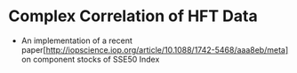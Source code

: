 # Complex Correlation of HFT Data
* An implementation of a recent paper[http://iopscience.iop.org/article/10.1088/1742-5468/aaa8eb/meta] on component stocks of SSE50 Index